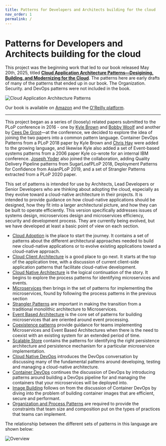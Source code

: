 ```yaml
---
title: Patterns for Developers and Architects building for the cloud
nav_order: 1
permalink: /
---
```

# Patterns for Developers and Architects building for the cloud

This project was the beginning work that led to our book released May 20th, 2025, titled [**Cloud Application Architecture Patterns—Desigining, Building, and Modernizing for the Cloud**](https://www.amazon.com/Cloud-Application-Architecture-Patterns-Modernizing/dp/1098116909). The patterns here are early drafts of many of the patterns that ended up in our book. The Organization. Security. and DevOps patterns were not included in the book.

![Cloud Application Architecture Patterns](https://learning.oreilly.com/covers/urn:orm:book:9781098116897/400w/)

Our book is available on [Amazon](https://www.amazon.com/Cloud-Application-Architecture-Patterns-Modernizing/dp/1098116909) and the [O'Reilly platform](https://learning.oreilly.com/library/view/cloud-application-architecture/9781098116897/).

---

This project began as a series of (loosely) related papers submitted to the PLoP conference in 2016 - one by [Kyle Brown](Kyle-Brown-bio.md) and [Bobby Woolf](Bobby-Woolf-bio.md) and another by [Cees De Groot](Cees-De-Groot-bio.md)—at the conference, we decided to explore the idea of joining the two papers into a common pattern language.  Container DevOps Patterns from a PLoP 2018 paper by Kyle Brown and [Chris Hay](Chris-Hay-bio.md) were added to the growing language, and likewise Kyle also added a set of Event-based systems patterns from a 2006 paper Kyle co-wrote for an internal IBM conference. [Joseph Yoder](Joseph-Yoder-bio.md) also joined the collaboration, adding Quality Delivery Pipeline patterns from SugarLoafPLoP 2018, Deployment Patterns for Confidence from AsianPLoP 2019, and a set of Strangler Patterns extracted from a PLoP 2020 paper.

This set of patterns is intended for use by Architects, Lead Developers or Senior Developers who are thinking about adopting the cloud, especially as they evolve toward a cloud-native architecture in their projects.  It is intended to provide guidance on how cloud-native applications should be designed, how they fit into a larger architectural picture, and how they can be built to operate efficiently.  This version specifically addresses issues of systems design, microservices design and microservices efficiency, security and  development process.  They are currently being evolved, but we have developed at least a basic point of view on each section.

+ [Cloud Adoption](Cloud-Adoption/README.md) is the place to start the journey.  It contains a set of patterns about the different architectural approaches needed to build new cloud-native applications or to evolve existing applications toward a cloud-native approach.
+ [Cloud Client Architecture](Cloud-Client-Architecture/README.md) is a good place to go next.  It starts at the top of the application tree, with a discussion of current client-side application patterns that facilitate cloud-native development.
+ [Cloud Native Architecture](Cloud-Native-Architecture/README.md) is the logical continuation of the story. It begins to explore the process patterns for identifying microservices and events.
+ [Microservices](Microservices/README.md) then brings in the set of patterns for implementing the microservices, found by following the process patterns in the previous section
+ [Strangler Patterns](Strangler-Patterns/README.md) are important in making the transition from a traditional monolithic architecture to Microservices.
+ [Event Based Architecture](Event-Based-Architecture/README.md) is the core set of patterns for building microservices that are oriented around event processing.
+ [Coexistence patterns](Coexistence-Patterns/README.md) provide guidance for teams implementing Microservices and Event Based Architectures when there is the need to coexist with an existing system for an extended period of time.
+ [Scalable Store](Scalable-Store/README.md) contains the patterns for identifying the right persistence architecture and persistence mechanism for a particular microservice implementation.
+ [Cloud Native DevOps](Cloud-Native-DevOps/README.md) introduces the DevOps conversation by discussing many of the fundamental patterns around developing, testing and managing a cloud-native architecture.
+ [Container DevOps](container-architecture/README.md) continues the discussion of DevOps by introducing patterns around building a DevOps pipeline for and managing the containers that your microservices will be deployed into.
+ [Image Building](container-building/README.md) follows on from the discussion of Container DevOps by diving into the problem of building container images that are efficient, secure and performant.
+ [Organization and Process Patterns](Organization-Process/README.md) are required to provide the constraints that team size and composition put on the types of practices that teams can implement.

The relationship between the different sets of patterns in this language are shown below:


![Overview](/assets/LanguageOverview.png)
